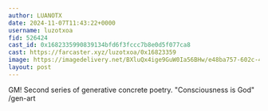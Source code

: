```yaml
---
author: LUANOTX
date: 2024-11-07T11:43:22+0000
username: luzotxoa
fid: 526424
cast_id: 0x1682335990839134bfd6f3fccc7b8e0d5f077ca8
cast: https://farcaster.xyz/luzotxoa/0x16823359
image: https://imagedelivery.net/BXluQx4ige9GuW0Ia56BHw/e48ba757-602c-4488-4772-77763cbab200/original
layout: post
---
```


GM!
Second series of generative concrete poetry. "Consciousness is God"
/gen-art

<img src='https://imagedelivery.net/BXluQx4ige9GuW0Ia56BHw/e48ba757-602c-4488-4772-77763cbab200/original' alt='' referrerpolicy='no-referrer'/>
